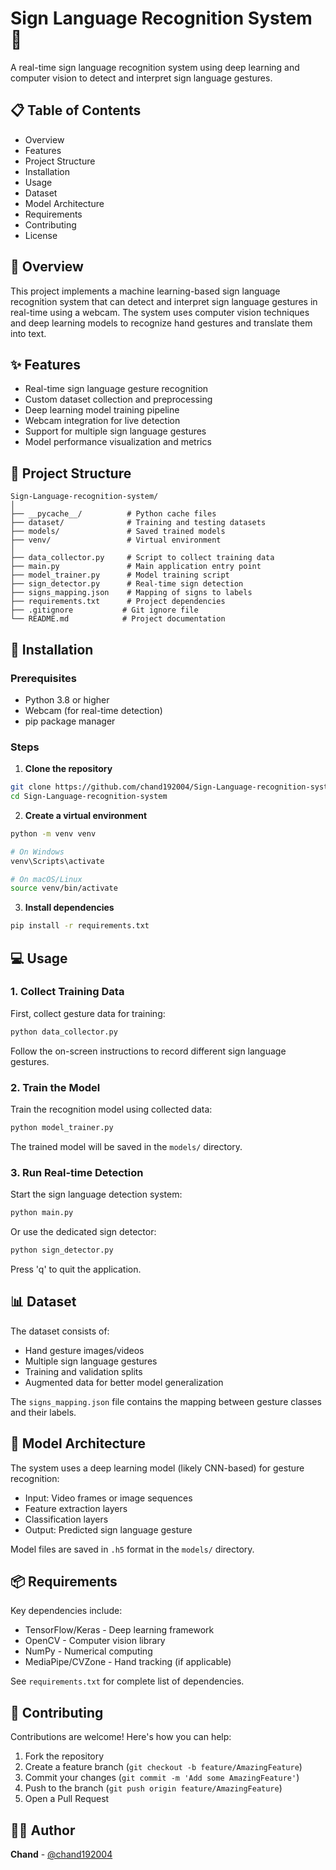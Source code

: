 # Sign Language Recognition System 🤟

A real-time sign language recognition system using deep learning and computer vision to detect and interpret sign language gestures.

## 📋 Table of Contents
- Overview
- Features
- Project Structure
- Installation
- Usage
- Dataset
- Model Architecture
- Requirements
- Contributing
- License

## 🎯 Overview

This project implements a machine learning-based sign language recognition system that can detect and interpret sign language gestures in real-time using a webcam. The system uses computer vision techniques and deep learning models to recognize hand gestures and translate them into text.

## ✨ Features

- Real-time sign language gesture recognition
- Custom dataset collection and preprocessing
- Deep learning model training pipeline
- Webcam integration for live detection
- Support for multiple sign language gestures
- Model performance visualization and metrics

## 📁 Project Structure

```
Sign-Language-recognition-system/
│
├── __pycache__/          # Python cache files
├── dataset/              # Training and testing datasets
├── models/               # Saved trained models
├── venv/                 # Virtual environment
│
├── data_collector.py     # Script to collect training data
├── main.py               # Main application entry point
├── model_trainer.py      # Model training script
├── sign_detector.py      # Real-time sign detection
├── signs_mapping.json    # Mapping of signs to labels
├── requirements.txt      # Project dependencies
├── .gitignore           # Git ignore file
└── README.md            # Project documentation
```

## 🚀 Installation

### Prerequisites
- Python 3.8 or higher
- Webcam (for real-time detection)
- pip package manager

### Steps

1. **Clone the repository**
```bash
git clone https://github.com/chand192004/Sign-Language-recognition-system.git
cd Sign-Language-recognition-system
```

2. **Create a virtual environment**
```bash
python -m venv venv

# On Windows
venv\Scripts\activate

# On macOS/Linux
source venv/bin/activate
```

3. **Install dependencies**
```bash
pip install -r requirements.txt
```

## 💻 Usage

### 1. Collect Training Data

First, collect gesture data for training:

```bash
python data_collector.py
```

Follow the on-screen instructions to record different sign language gestures.

### 2. Train the Model

Train the recognition model using collected data:

```bash
python model_trainer.py
```

The trained model will be saved in the `models/` directory.

### 3. Run Real-time Detection

Start the sign language detection system:

```bash
python main.py
```

Or use the dedicated sign detector:

```bash
python sign_detector.py
```

Press 'q' to quit the application.

## 📊 Dataset

The dataset consists of:
- Hand gesture images/videos
- Multiple sign language gestures
- Training and validation splits
- Augmented data for better model generalization

The `signs_mapping.json` file contains the mapping between gesture classes and their labels.

## 🧠 Model Architecture

The system uses a deep learning model (likely CNN-based) for gesture recognition:
- Input: Video frames or image sequences
- Feature extraction layers
- Classification layers
- Output: Predicted sign language gesture

Model files are saved in `.h5` format in the `models/` directory.

## 📦 Requirements

Key dependencies include:
- TensorFlow/Keras - Deep learning framework
- OpenCV - Computer vision library
- NumPy - Numerical computing
- MediaPipe/CVZone - Hand tracking (if applicable)

See `requirements.txt` for complete list of dependencies.

## 🤝 Contributing

Contributions are welcome! Here's how you can help:

1. Fork the repository
2. Create a feature branch (`git checkout -b feature/AmazingFeature`)
3. Commit your changes (`git commit -m 'Add some AmazingFeature'`)
4. Push to the branch (`git push origin feature/AmazingFeature`)
5. Open a Pull Request

## 👨‍💻 Author

**Chand** - [@chand192004](https://github.com/chand192004)


